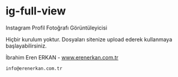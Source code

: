 # ig-full-view
Instagram Profil Fotoğrafı Görüntüleyicisi

Hiçbir kurulum yoktur. Dosyaları sitenize upload ederek kullanmaya başlayabilirsiniz.

İbrahim Eren ERKAN - www.erenerkan.com.tr

    info@erenerkan.com.tr
